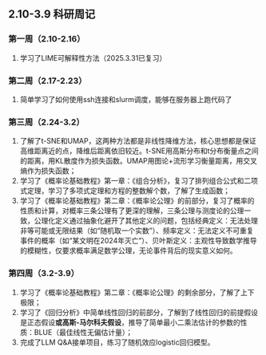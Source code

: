 ## 2.10-3.9 科研周记

### 第一周（2.10-2.16）

1. 学习了LIME可解释性方法（2025.3.31已复习）

### 第二周（2.17-2.23）

1. 简单学习了如何使用ssh连接和slurm调度，能够在服务器上跑代码了

### 第三周（2.24-3.2）

1. 了解了t-SNE和UMAP，这两种方法都是非线性降维方法，核心思想都是保证高维距离近的点，降维后距离依旧较近。t-SNE用高斯分布和t分布衡量点之间的距离，用KL散度作为损失函数。UMAP用图论+流形学习衡量距离，用交叉熵作为损失函数；
1. 学习了《概率论基础教程》第一章：《组合分析》，复习了排列组合公式和二项式定理，学习了多项式定理和方程的整数解个数，了解了生成函数；
1. 学习了《概率论基础教程》第二章：《概率论公理》的前部分，复习了概率的性质和计算，对概率三条公理有了更深的理解，三条公理与测度论的公理一致，公理化定义通过抽象化避开了其他定义的问题，包括经典定义：无法处理非等可能或无限结果（如“随机取一个实数”）、频率定义：无法定义不可重复事件的概率（如“某文明在2024年灭亡”）、贝叶斯定义：主观性导致数学推导的模糊性，仅要求概率满足数学公理，无论事件背后的现实意义如何。

### 第四周（3.2-3.9）

1. 学习了《概率论基础教程》第二章：《概率论公理》的剩余部分，了解了上下极限；
1. 学习了《回归分析》中简单线性回归的前部分，了解到了线性回归的前提假设是正态假设**或高斯-马尔科夫假设**，推导了简单最小二乘法估计的参数的性质：BLUE（最佳线性无偏估计量）；
1. 完成了LLM Q&A接单项目，练习了随机效应logistic回归模型。
